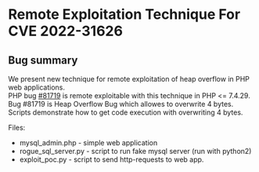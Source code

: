 # Remote Exploitation Technique For CVE 2022-31626

## Bug summary

We present new technique for remote exploitation of heap overflow in PHP web applications.\
PHP bug [#81719](https://bugs.php.net/bug.php?id=81719) is remote exploitable with this technique in PHP <= 7.4.29.\
Bug #81719 is Heap Overflow Bug which allowes to overwrite 4 bytes.\
Scripts demonstrate how to get code execution with overwriting 4 bytes.

Files: 
- mysql_admin.php - simple web application
- rogue_sql_server.py - script to run fake mysql server  (run with python2)
- exploit_poc.py - script to send http-requests to web app.